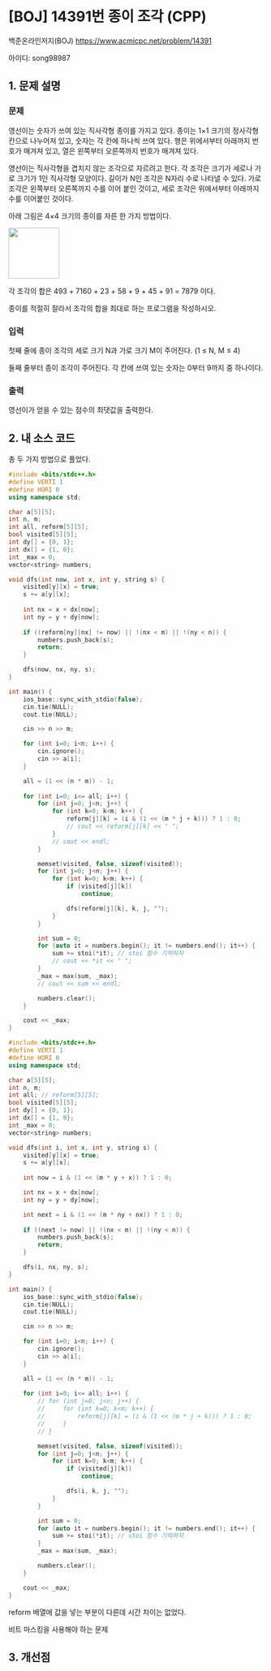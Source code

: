 # [BOJ] 14391번 종이 조각 (CPP)


백준온라인저지(BOJ) https://www.acmicpc.net/problem/14391


아이디: song98987


## 1. 문제 설명

### 문제
영선이는 숫자가 쓰여 있는 직사각형 종이를 가지고 있다. 종이는 1×1 크기의 정사각형 칸으로 나누어져 있고, 숫자는 각 칸에 하나씩 쓰여 있다. 행은 위에서부터 아래까지 번호가 매겨져 있고, 열은 왼쪽부터 오른쪽까지 번호가 매겨져 있다.

영선이는 직사각형을 겹치지 않는 조각으로 자르려고 한다. 각 조각은 크기가 세로나 가로 크기가 1인 직사각형 모양이다. 길이가 N인 조각은 N자리 수로 나타낼 수 있다. 가로 조각은 왼쪽부터 오른쪽까지 수를 이어 붙인 것이고, 세로 조각은 위에서부터 아래까지 수를 이어붙인 것이다.

아래 그림은 4×4 크기의 종이를 자른 한 가지 방법이다.

<img src="https://onlinejudgeimages.s3-ap-northeast-1.amazonaws.com/problem/14391/1.png" width="100px">

각 조각의 합은 493 + 7160 + 23 + 58 + 9 + 45 + 91 = 7879 이다.

종이를 적절히 잘라서 조각의 합을 최대로 하는 프로그램을 작성하시오.

### 입력
첫째 줄에 종이 조각의 세로 크기 N과 가로 크기 M이 주어진다. (1 ≤ N, M ≤ 4)

둘째 줄부터 종이 조각이 주어진다. 각 칸에 쓰여 있는 숫자는 0부터 9까지 중 하나이다.

### 출력
영선이가 얻을 수 있는 점수의 최댓값을 출력한다.

## 2. 내 소스 코드

총 두 가지 방법으로 풀었다.

```c++
#include <bits/stdc++.h>
#define VERTI 1
#define HORI 0
using namespace std;

char a[5][5];
int n, m;
int all, reform[5][5];
bool visited[5][5];
int dy[] = {0, 1};
int dx[] = {1, 0};
int _max = 0;
vector<string> numbers;

void dfs(int now, int x, int y, string s) {
    visited[y][x] = true;
    s += a[y][x];
    
    int nx = x + dx[now];
    int ny = y + dy[now];
    
    if ((reform[ny][nx] != now) || !(nx < m) || !(ny < n)) {
        numbers.push_back(s);
        return;    
    }

    dfs(now, nx, ny, s);
}

int main() {
    ios_base::sync_with_stdio(false);
    cin.tie(NULL);
    cout.tie(NULL);

    cin >> n >> m;

    for (int i=0; i<n; i++) {
        cin.ignore();
        cin >> a[i];
    }

    all = (1 << (n * m)) - 1;
    
    for (int i=0; i<= all; i++) {
        for (int j=0; j<n; j++) {
            for (int k=0; k<m; k++) {
                reform[j][k] = (i & (1 << (m * j + k))) ? 1 : 0;
                // cout << reform[j][k] << " ";
            }
            // cout << endl;
        }

        memset(visited, false, sizeof(visited));
        for (int j=0; j<n; j++) {
            for (int k=0; k<m; k++) {
                if (visited[j][k]) 
                    continue;

                dfs(reform[j][k], k, j, "");
            }
        }

        int sum = 0;
        for (auto it = numbers.begin(); it != numbers.end(); it++) {
            sum += stoi(*it); // stoi 함수 기억하자
            // cout << *it << " ";
        }
        _max = max(sum, _max);
        // cout << sum << endl;

        numbers.clear();
    }

    cout << _max;
}
```

```c++
#include <bits/stdc++.h>
#define VERTI 1
#define HORI 0
using namespace std;

char a[5][5];
int n, m;
int all; // reform[5][5];
bool visited[5][5];
int dy[] = {0, 1};
int dx[] = {1, 0};
int _max = 0;
vector<string> numbers;

void dfs(int i, int x, int y, string s) {
    visited[y][x] = true;
    s += a[y][x];
    
    int now = i & (1 << (m * y + x)) ? 1 : 0;

    int nx = x + dx[now];
    int ny = y + dy[now];

    int next = i & (1 << (m * ny + nx)) ? 1 : 0;
    
    if ((next != now) || !(nx < m) || !(ny < n)) {
        numbers.push_back(s);
        return;    
    }

    dfs(i, nx, ny, s);
}

int main() {
    ios_base::sync_with_stdio(false);
    cin.tie(NULL);
    cout.tie(NULL);

    cin >> n >> m;

    for (int i=0; i<n; i++) {
        cin.ignore();
        cin >> a[i];
    }

    all = (1 << (n * m)) - 1;
    
    for (int i=0; i<= all; i++) {
        // for (int j=0; j<n; j++) {
        //     for (int k=0; k<m; k++) {
        //         reform[j][k] = (i & (1 << (m * j + k))) ? 1 : 0;
        //     }
        // }

        memset(visited, false, sizeof(visited));
        for (int j=0; j<n; j++) {
            for (int k=0; k<m; k++) {
                if (visited[j][k]) 
                    continue;

                dfs(i, k, j, "");
            }
        }

        int sum = 0;
        for (auto it = numbers.begin(); it != numbers.end(); it++) {
            sum += stoi(*it); // stoi 함수 기억하자
        }
        _max = max(sum, _max);

        numbers.clear();
    }

    cout << _max;
}
```

reform 배열에 값을 넣는 부분이 다른데 시간 차이는 없었다.

비트 마스킹을 사용해야 하는 문제

## 3. 개선점

